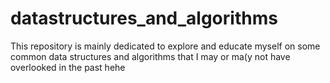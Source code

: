 # datastructures_and_algorithms

This repository is mainly dedicated to explore and educate myself on some common data structures and algorithms that I may or ma(y not have overlooked in the past hehe
